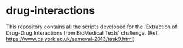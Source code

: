 # drug-interactions
This repository contains all the scripts developed for the 'Extraction of Drug-Drug Interactions from BioMedical Texts' challenge. (Ref. https://www.cs.york.ac.uk/semeval-2013/task9.html)
